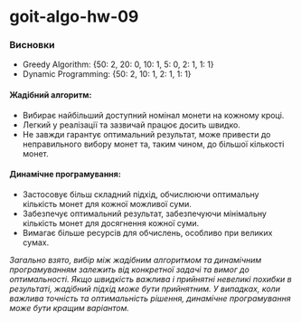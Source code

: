 # goit-algo-hw-09


### Висновки
- Greedy Algorithm: {50: 2, 20: 0, 10: 1, 5: 0, 2: 1, 1: 1}
- Dynamic Programming: {50: 2, 10: 1, 2: 1, 1: 1}

#### Жадібний алгоритм:
- Вибирає найбільший доступний номінал монети на кожному кроці.
- Легкий у реалізації та зазвичай працює досить швидко.
- Не завжди гарантує оптимальний результат, може привести до неправильного вибору монет та, таким чином, до більшої кількості монет.

#### Динамічне програмування:
- Застосовує більш складний підхід, обчислюючи оптимальну кількість монет для кожної можливої суми.
- Забезпечує оптимальний результат, забезпечуючи мінімальну кількість монет для досягнення кожної суми.
- Вимагає більше ресурсів для обчислень, особливо при великих сумах.

*Загально взято, вибір між жадібним алгоритмом та динамічним програмуванням залежить від конкретної задачі та вимог до оптимальності. Якщо швидкість важлива і прийнятні невеликі похибки в результаті, жадібний підхід може бути прийнятним. У випадках, коли важлива точність та оптимальність рішення, динамічне програмування може бути кращим варіантом.*

